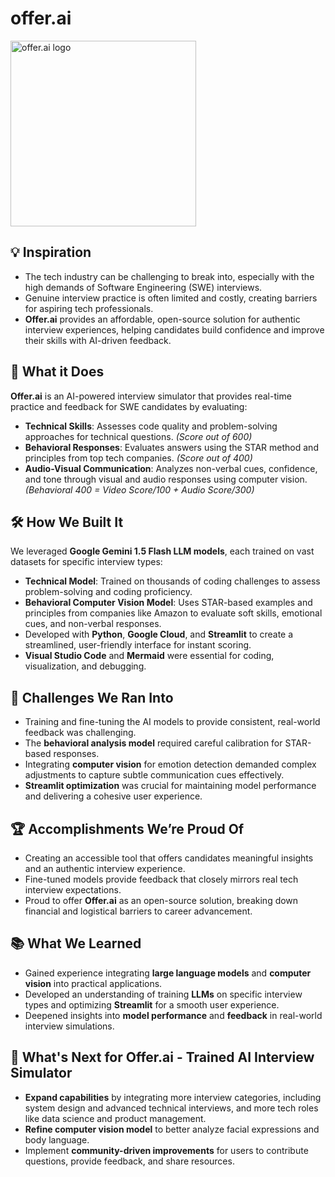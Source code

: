 # offer.ai

<img width="297" alt="offer.ai logo" src="https://github.com/user-attachments/assets/5a6ea129-b7f6-4602-84ef-15287656b504">


## 💡 **Inspiration**
- The tech industry can be challenging to break into, especially with the high demands of Software Engineering (SWE) interviews.
- Genuine interview practice is often limited and costly, creating barriers for aspiring tech professionals.
- **Offer.ai** provides an affordable, open-source solution for authentic interview experiences, helping candidates build confidence and improve their skills with AI-driven feedback.

## 👔 **What it Does**  
**Offer.ai** is an AI-powered interview simulator that provides real-time practice and feedback for SWE candidates by evaluating:

- **Technical Skills**: Assesses code quality and problem-solving approaches for technical questions. *(Score out of 600)*
- **Behavioral Responses**: Evaluates answers using the STAR method and principles from top tech companies. *(Score out of 400)*
- **Audio-Visual Communication**: Analyzes non-verbal cues, confidence, and tone through visual and audio responses using computer vision. *(Behavioral 400 = Video Score/100 + Audio Score/300)*

## 🛠️ **How We Built It**
We leveraged **Google Gemini 1.5 Flash LLM models**, each trained on vast datasets for specific interview types:

- **Technical Model**: Trained on thousands of coding challenges to assess problem-solving and coding proficiency.
- **Behavioral Computer Vision Model**: Uses STAR-based examples and principles from companies like Amazon to evaluate soft skills, emotional cues, and non-verbal responses.
- Developed with **Python**, **Google Cloud**, and **Streamlit** to create a streamlined, user-friendly interface for instant scoring.
- **Visual Studio Code** and **Mermaid** were essential for coding, visualization, and debugging.

## 🦺 **Challenges We Ran Into**
- Training and fine-tuning the AI models to provide consistent, real-world feedback was challenging.
- The **behavioral analysis model** required careful calibration for STAR-based responses.
- Integrating **computer vision** for emotion detection demanded complex adjustments to capture subtle communication cues effectively.
- **Streamlit optimization** was crucial for maintaining model performance and delivering a cohesive user experience.

## 🏆 **Accomplishments We’re Proud Of**
- Creating an accessible tool that offers candidates meaningful insights and an authentic interview experience.
- Fine-tuned models provide feedback that closely mirrors real tech interview expectations.
- Proud to offer **Offer.ai** as an open-source solution, breaking down financial and logistical barriers to career advancement.

## 📚 **What We Learned**
- Gained experience integrating **large language models** and **computer vision** into practical applications.
- Developed an understanding of training **LLMs** on specific interview types and optimizing **Streamlit** for a smooth user experience.
- Deepened insights into **model performance** and **feedback** in real-world interview simulations.

## 🚀 **What's Next for Offer.ai - Trained AI Interview Simulator**
- **Expand capabilities** by integrating more interview categories, including system design and advanced technical interviews, and more tech roles like data science and product management.
- **Refine computer vision model** to better analyze facial expressions and body language.
- Implement **community-driven improvements** for users to contribute questions, provide feedback, and share resources.
